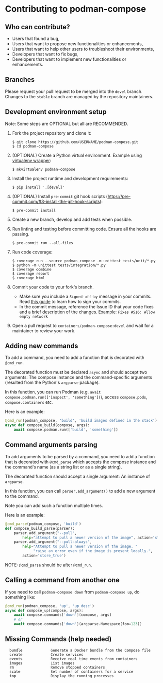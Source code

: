 # Contributing to podman-compose

## Who can contribute?

- Users that found a bug,
- Users that want to propose new functionalities or enhancements,
- Users that want to help other users to troubleshoot their environments,
- Developers that want to fix bugs,
- Developers that want to implement new functionalities or enhancements.

## Branches

Please request your pull request to be merged into the `devel` branch.
Changes to the `stable` branch are managed by the repository maintainers.

## Development environment setup

Note: Some steps are OPTIONAL but all are RECOMMENDED.

1. Fork the project repository and clone it:

   ```shell
   $ git clone https://github.com/USERNAME/podman-compose.git
   $ cd podman-compose
   ```

2. (OPTIONAL) Create a Python virtual environment. Example using
   [virtualenv wrapper](https://virtualenvwrapper.readthedocs.io/en/latest/):

    ```shell
    $ mkvirtualenv podman-compose
    ```

3. Install the project runtime and development requirements:

   ```shell
   $ pip install '.[devel]'
   ```

4. (OPTIONAL) Install `pre-commit` git hook scripts
   (https://pre-commit.com/#3-install-the-git-hook-scripts):

   ```shell
   $ pre-commit install
   ```

5. Create a new branch, develop and add tests when possible.
6. Run linting and testing before committing code. Ensure all the hooks are passing.

   ```shell
   $ pre-commit run --all-files
   ```

7. Run code coverage:

    ```shell
    $ coverage run --source podman_compose -m unittest tests/unit/*.py
    $ python -m unittest tests/integration/*.py
    $ coverage combine
    $ coverage report
    $ coverage html
    ```

8. Commit your code to your fork's branch.
   - Make sure you include a `Signed-off-by` message in your commits.
     Read [this guide](https://github.com/containers/common/blob/main/CONTRIBUTING.md#sign-your-prs)
     to learn how to sign your commits.
   - In the commit message, reference the Issue ID that your code fixes and a brief description of
     the changes.
     Example: `Fixes #516: Allow empty network`
9. Open a pull request to `containers/podman-compose:devel` and wait for a maintainer to review your
   work.

## Adding new commands

To add a command, you need to add a function that is decorated with `@cmd_run`.

The decorated function must be declared `async` and should accept two arguments: The compose
instance and the command-specific arguments (resulted from the Python's `argparse` package).

In this function, you can run Podman (e.g. `await compose.podman.run(['inspect', 'something'])`),
access `compose.pods`, `compose.containers` etc.

Here is an example:

```python
@cmd_run(podman_compose, 'build', 'build images defined in the stack')
async def compose_build(compose, args):
    await compose.podman.run(['build', 'something'])
```

## Command arguments parsing

To add arguments to be parsed by a command, you need to add a function that is decorated with
`@cmd_parse` which accepts the compose instance and the command's name (as a string list or as a
single string).

The decorated function should accept a single argument: An instance of `argparse`.

In this function, you can call `parser.add_argument()` to add a new argument to the command.

Note you can add such a function multiple times.

Here is an example:

```python
@cmd_parse(podman_compose, 'build')
def compose_build_parse(parser):
    parser.add_argument("--pull",
        help="attempt to pull a newer version of the image", action='store_true')
    parser.add_argument("--pull-always",
        help="Attempt to pull a newer version of the image, "
             "raise an error even if the image is present locally.",
        action='store_true')
```

NOTE: `@cmd_parse` should be after `@cmd_run`.

## Calling a command from another one

If you need to call `podman-compose down` from `podman-compose up`, do something like:

```python
@cmd_run(podman_compose, 'up', 'up desc')
async def compose_up(compose, args):
    await compose.commands['down'](compose, args)
    # or
    await compose.commands['down'](argparse.Namespace(foo=123))
```

## Missing Commands (help needed)

```
  bundle             Generate a Docker bundle from the Compose file
  create             Create services
  events             Receive real time events from containers
  images             List images
  rm                 Remove stopped containers
  scale              Set number of containers for a service
  top                Display the running processes
```
